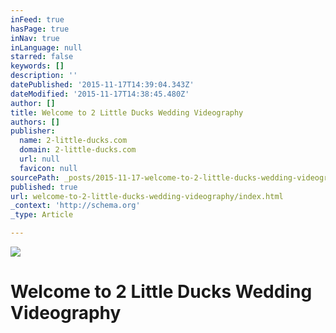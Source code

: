 ```yaml
---
inFeed: true
hasPage: true
inNav: true
inLanguage: null
starred: false
keywords: []
description: ''
datePublished: '2015-11-17T14:39:04.343Z'
dateModified: '2015-11-17T14:38:45.480Z'
author: []
title: Welcome to 2 Little Ducks Wedding Videography
authors: []
publisher:
  name: 2-little-ducks.com
  domain: 2-little-ducks.com
  url: null
  favicon: null
sourcePath: _posts/2015-11-17-welcome-to-2-little-ducks-wedding-videography.md
published: true
url: welcome-to-2-little-ducks-wedding-videography/index.html
_context: 'http://schema.org'
_type: Article

---
```

![](http://2-little-ducks.com/wp-content/uploads/2014/10/5reasons-e1432893628885.jpg)

# Welcome to 2 Little Ducks Wedding Videography